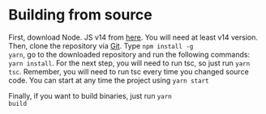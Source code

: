 # Building from source
First, download Node. JS v14 from <a href="https://nodejs.org">here</a>. You will need at least v14 version. Then, clone the repository via <a href="https://git-scm.com/">Git</a>. Type <code>npm install -g yarn</code>, go to the downloaded repository and run the following commands:
<code>yarn install</code>. For the next step, you will need to run tsc, so just run <code>yarn tsc</code>. Remember, you will need to run tsc every time you changed source code.
You can start at any time the project using <code>yarn start</code>  

Finally, if you want to build binaries, just run <code>yarn build</code>